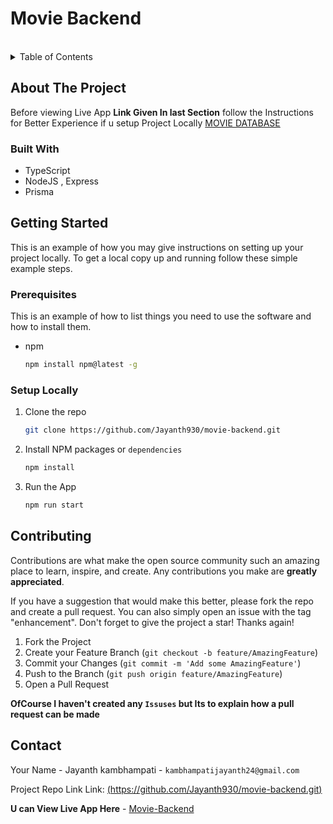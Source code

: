 # Movie Backend

<!-- PROJECT LOGO -->
<br />
<!-- TABLE OF CONTENTS -->
<details>
  <summary>Table of Contents</summary>
  <ol>
    <li>
      <a href="#about-the-project">About The Project</a>
      <ul>
        <li><a href="#built-with">Built With</a></li>
      </ul>
    </li>
    <li>
      <a href="#getting-started">Getting Started</a>
      <ul>
        <li><a href="#prerequisites">Prerequisites</a></li>
        <li><a href="#installation">Installation</a></li>
      </ul>
    </li>
    <li><a href="#contributing">Contributing</a></li>
    <li><a href="#contact">Contact</a></li>
  </ol>
</details>


<!-- ABOUT THE PROJECT -->
## About The Project
Before viewing Live App **Link Given In last Section** follow the Instructions for Better Experience if u setup Project Locally 
[MOVIE DATABASE](https://github.com/user-attachments/assets/807a8b19-2419-4e6e-a178-646d473c261a)


### Built With
* TypeScript
* NodeJS , Express
* Prisma
<!-- GETTING STARTED -->
## Getting Started

This is an example of how you may give instructions on setting up your project locally.
To get a local copy up and running follow these simple example steps.

### Prerequisites

This is an example of how to list things you need to use the software and how to install them.
* npm
  ```sh
  npm install npm@latest -g
  ```

### Setup Locally

1. Clone the repo
   ```sh
   git clone https://github.com/Jayanth930/movie-backend.git
   ```
2. Install NPM packages or `dependencies`
   ```sh
   npm install
   ```
3. Run the App
   ```sh
   npm run start 
   ```

<!-- USAGE EXAMPLES -->

<!-- ROADMAP -->

<!-- CONTRIBUTING -->
## Contributing

Contributions are what make the open source community such an amazing place to learn, inspire, and create. Any contributions you make are **greatly appreciated**.

If you have a suggestion that would make this better, please fork the repo and create a pull request. You can also simply open an issue with the tag "enhancement".
Don't forget to give the project a star! Thanks again!

1. Fork the Project
2. Create your Feature Branch (`git checkout -b feature/AmazingFeature`)
3. Commit your Changes (`git commit -m 'Add some AmazingFeature'`)
4. Push to the Branch (`git push origin feature/AmazingFeature`)
5. Open a Pull Request

**OfCourse I haven't created  any `Issuses` but Its to explain how a pull request can be made**



<!-- CONTACT -->
## Contact

Your Name - Jayanth kambhampati - `kambhampatijayanth24@gmail.com`

Project Repo Link Link: [(https://github.com/Jayanth930/movie-backend.git)](https://github.com/Jayanth930/movie-backend.git)

**U can View Live App Here** -  [Movie-Backend](https://movie-backend-2vsz.onrender.com)

